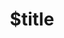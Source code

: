 ---
title: $title
second_title: Aspose.3D for .NET API Reference
description: $description
type: docs
weight: $weight
url: /net/$ref/
---